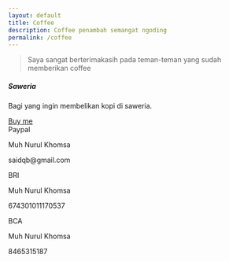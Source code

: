 ```yaml
---
layout: default
title: Coffee
description: Coffee penambah semangat ngoding
permalink: /coffee
---
```


> Saya sangat berterimakasih pada teman-teman yang sudah memberikan coffee


<div class="card mb-4">
	<h5 class="card-header">Saweria</h5>
	<div class="card-body">
		<p class="card-text">Bagi yang ingin membelikan kopi di saweria.</p>
		<a href="https://saweria.co/saidqb" class="btn btn-outline-primary btn-sm">Buy me</a>
	</div>
</div>



<div class="row">
	<div class="col-sm-6">
		<div class="card mb-4">
			<div class="card-header">Paypal</div>
			<div class="card-body">
				<p class="card-text">Muh Nurul Khomsa</p>
				<p class="card-text">saidqb@gmail.com</p>
			</div>
		</div>
	</div>
	<div class="col-sm-6">
		<div class="card mb-4">
			<div class="card-header">BRI</div>
			<div class="card-body">
				<p class="card-text">Muh Nurul Khomsa</p>
				<p class="card-text">674301011170537</p>
			</div>
		</div>
	</div>
	<div class="col-sm-6">
		<div class="card mb-4">
			<div class="card-header">BCA</div>
			<div class="card-body">
				<p class="card-text">Muh Nurul Khomsa</p>
				<p class="card-text">8465315187</p>
			</div>
		</div>
	</div>
</div>